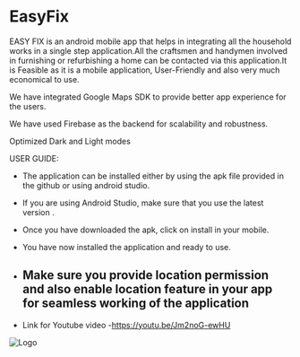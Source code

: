 # EasyFix

EASY FIX is an android mobile app that helps in integrating all the household works in a single step application.All the craftsmen and handymen involved in furnishing or refurbishing a home can be contacted via this application.It is Feasible as it is a mobile application, User-Friendly and also very much economical to use.

We have integrated Google Maps SDK to provide better app experience for the users.

We have used Firebase as the backend for scalability and robustness.

Optimized Dark and Light modes


USER GUIDE:

- The application can be installed either by using the apk file provided in the github or using android studio.

- If you are using Android Studio, make sure that you use the latest version .

- Once you have downloaded the apk, click on install in your mobile.

- You have now installed the application and ready to use.

- ## Make sure you provide location permission and also enable location feature in your app for seamless working of the application

- Link for Youtube video -https://youtu.be/Jm2noG-ewHU

![Logo](https://firebasestorage.googleapis.com/v0/b/hobsapp-dade2.appspot.com/o/hobsicon.png?alt=media&token=6aeb763d-b758-443c-ba2f-8b7ac083308f)

